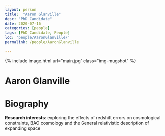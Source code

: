 ```yaml
---
layout: person
title:  "Aaron Glanville"
desc: "PhD Candidate"
date: 2020-07-16
categories: [people]
tags: [PhD Candidate, People]
loc: 'people/AaronGlanville/'
permalink: /people/AaronGlanville

---
```

 
{% include image.html url="main.jpg" class="img-mugshot" %}
<div class="text-center" markdown="1">

# Aaron Glanville

</div>
 
# Biography

**Research interests**: exploring the effects of redshift errors on cosmological
constraints, BAO cosmology and the General relativistic description of
    expanding space